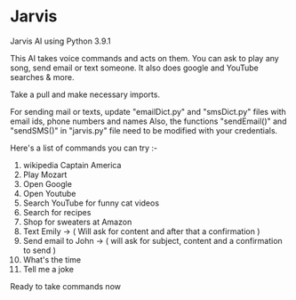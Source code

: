 # Jarvis
Jarvis AI using Python 3.9.1

This AI takes voice commands and acts on them. You can ask to play any song, send email or text someone. It also does google and YouTube searches & more. 

Take a pull and make necessary imports.

For sending mail or texts, update "emailDict.py" and "smsDict.py" files with email ids, phone numbers and names
Also, the functions "sendEmail()" and "sendSMS()" in "jarvis.py" file need to be modified with your credentials.

Here's a list of commands you can try :-
  1. wikipedia Captain America
  2. Play Mozart
  3. Open Google
  4. Open Youtube
  5. Search YouTube for funny cat videos
  6. Search for recipes
  7. Shop for sweaters at Amazon
  8. Text Emily  -> ( Will ask for content and after that a confirmation )
  9. Send email to John -> ( will ask for subject, content and a confirmation to send )
  10. What's the time
  11. Tell me a joke
  
Ready to take commands now
